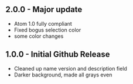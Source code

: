 ## 2.0.0 - Major update
* Atom 1.0 fully compliant
* Fixed bogus selection color
* some color changes


## 1.0.0 - Initial Github Release
* Cleaned up name version and description field
* Darker background, made all grays even
